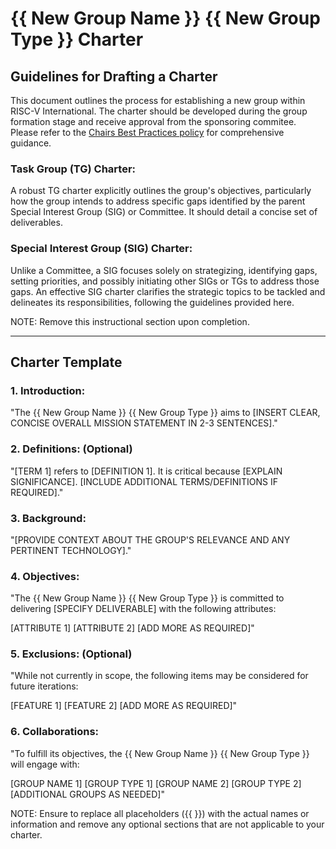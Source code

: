 # {{ New Group Name }} {{ New Group Type }} Charter

## Guidelines for Drafting a Charter

This document outlines the process for establishing a new group within RISC-V International. The charter should be developed during the group formation stage and receive approval from the sponsoring commitee. Please refer to the [Chairs Best Practices policy](https://docs.google.com/document/d/1rtXskVd7YyFq74tQ2OrInyM_-OQa228R5UZs5Pm3Vz0/) for comprehensive guidance.

### Task Group (TG) Charter:
A robust TG charter explicitly outlines the group's objectives, particularly how the group intends to address specific gaps identified by the parent Special Interest Group (SIG) or Committee. It should detail a concise set of deliverables.

### Special Interest Group (SIG) Charter:
Unlike a Committee, a SIG focuses solely on strategizing, identifying gaps, setting priorities, and possibly initiating other SIGs or TGs to address those gaps. An effective SIG charter clarifies the strategic topics to be tackled and delineates its responsibilities, following the guidelines provided here.

NOTE: Remove this instructional section upon completion.

---

## Charter Template

### 1. Introduction:

"The {{ New Group Name }} {{ New Group Type }} aims to [INSERT CLEAR, CONCISE OVERALL MISSION STATEMENT IN 2-3 SENTENCES]."

### 2. Definitions: (Optional)

"[TERM 1] refers to [DEFINITION 1]. It is critical because [EXPLAIN SIGNIFICANCE]. [INCLUDE ADDITIONAL TERMS/DEFINITIONS IF REQUIRED]."

### 3. Background:

"[PROVIDE CONTEXT ABOUT THE GROUP'S RELEVANCE AND ANY PERTINENT TECHNOLOGY]."

### 4. Objectives:

"The {{ New Group Name }} {{ New Group Type }} is committed to delivering [SPECIFY DELIVERABLE] with the following attributes:

[ATTRIBUTE 1]
[ATTRIBUTE 2]
[ADD MORE AS REQUIRED]"

### 5. Exclusions: (Optional)

"While not currently in scope, the following items may be considered for future iterations:

[FEATURE 1]
[FEATURE 2]
[ADD MORE AS REQUIRED]"

### 6. Collaborations:

"To fulfill its objectives, the {{ New Group Name }} {{ New Group Type }} will engage with:

[GROUP NAME 1] [GROUP TYPE 1]
[GROUP NAME 2] [GROUP TYPE 2]
[ADDITIONAL GROUPS AS NEEDED]"

NOTE: Ensure to replace all placeholders ({{ }}) with the actual names or information and remove any optional sections that are not applicable to your charter.
